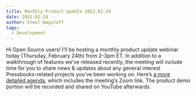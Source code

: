 ```yaml
---
title: Monthly Product Update 2022.02.24
date: 2022-02-24
author: Steel Wagstaff
tags:
  - Development
---
```


Hi Open Source users! I’ll be hosting a monthly product update webinar today (Thursday, February 24th) from 2-3pm ET. In addition to a walkthrough of features we’ve released recently, the meeting will include time for you to share news & updates about any general interest Pressbooks-related projects you’ve been working on. Here’s [a more detailed agenda](https://docs.google.com/document/d/1BcvX0V-iDi6fJO_W8pHVOL_lec_9OTXujAfw6tFpZlQ/edit), which includes the meeting’s Zoom link. The product demo portion will be recorded and shared on YouTube afterwards.
